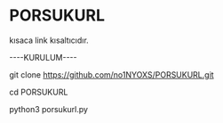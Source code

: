 # PORSUKURL
kısaca link kısaltıcıdır.

----KURULUM----

git clone https://github.com/no1NYOXS/PORSUKURL.git

cd PORSUKURL

python3 porsukurl.py
